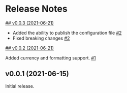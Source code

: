 # Release Notes

[## v0.0.3 (2021-06-21)](https://github.com/laraware/shopping-bag/releases/tag/0.0.3)

* Added the ability to publish the configuration file [#2](https://github.com/laraware/shopping-bag/pull/2)
* Fixed breaking changes [#2](https://github.com/laraware/shopping-bag/pull/2)

[## v0.0.2 (2021-06-21)](https://github.com/laraware/shopping-bag/releases/tag/0.0.2)

Added currency and formatting support. [#1](https://github.com/laraware/shopping-bag/pull/1)

## v0.0.1 (2021-06-15)

Initial release.
